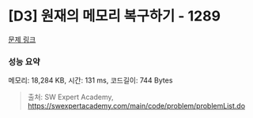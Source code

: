 # [D3] 원재의 메모리 복구하기 - 1289 

[문제 링크](https://swexpertacademy.com/main/code/problem/problemDetail.do?contestProbId=AV19AcoKI9sCFAZN) 

### 성능 요약

메모리: 18,284 KB, 시간: 131 ms, 코드길이: 744 Bytes



> 출처: SW Expert Academy, https://swexpertacademy.com/main/code/problem/problemList.do